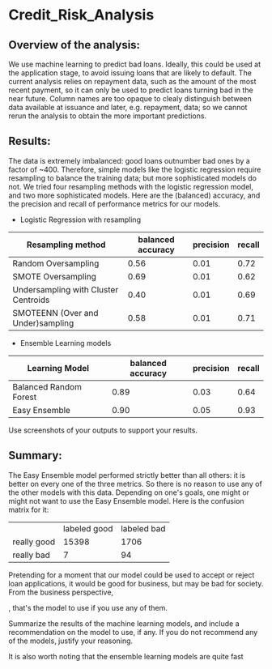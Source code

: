 # Credit_Risk_Analysis


## Overview of the analysis:

  We use machine learning to predict bad loans. Ideally, this could be used at the application stage, to avoid issuing loans that are likely to default. The current analysis relies on repayment data, such as the amount of the most recent payment, so it can only be used to predict loans turning bad in the near future. Column names are too opaque to clealy distinguish between data available at issuance and later, e.g. repayment, data; so we cannot rerun the analysis to obtain the more important predictions.


## Results:

 The data is extremely imbalanced: good loans outnumber bad ones by a factor of ~400. Therefore, simple models like the logistic regression require resampling to balance the training data; but more sophisticated models do not.  We tried four resampling methods with the logistic regression model, and two more sophisticated models. Here are the (balanced) accuracy, and the precision and recall of performance metrics for our models.


* Logistic Regression with resampling

| Resampling method | balanced accuracy | precision | recall
| --- | --- | --- | --- |
| Random Oversampling | 0.56 | 0.01  |    0.72|
| SMOTE Oversampling | 0.69 |  0.01   |   0.62 |
| Undersampling with Cluster Centroids | 0.40 | 0.01   |   0.69 |
| SMOTEENN (Over and Under)sampling | 0.58 | 0.01    |  0.71|

* Ensemble Learning models

| Learning Model | balanced accuracy | precision | recall
| --- | --- | --- | --- |
| Balanced Random Forest | 0.89 |0.03   |   0.64|
| Easy Ensemble | 0.90 | 0.05  |    0.93|



 Use screenshots of your outputs to support your results.

## Summary: 

 The Easy Ensemble model performed strictly better than all others: it is better on every one of the three metrics. So there is no reason to use any of the other models with this data. Depending on one's goals, one might or might not want to use the Easy Ensemble model. Here is the confusion matrix for it:

| | | |
| --- | --- | --- |
|			| labeled good	| labeled bad |
really good	| 15398		| 1706 |
really bad		| 7			| 94 |


 Pretending for a moment that our model could be used to accept or reject loan applications, it would be good for business, but may be bad for society. From the business perspective, 



, that's the model to use if you use any of them. 


 Summarize the results of the machine learning models, and include a recommendation on the model to use, if any. If you do not recommend any of the models, justify your reasoning.



It is also worth noting that the ensemble learning models are quite fast




